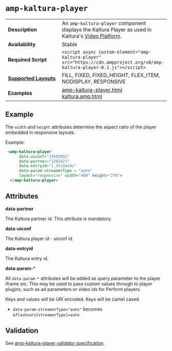 <!---
Copyright 2016 Kaltura. All Rights Reserved.

Licensed under the Apache License, Version 2.0 (the "License");
you may not use this file except in compliance with the License.
You may obtain a copy of the License at

      http://www.apache.org/licenses/LICENSE-2.0

Unless required by applicable law or agreed to in writing, software
distributed under the License is distributed on an "AS-IS" BASIS,
WITHOUT WARRANTIES OR CONDITIONS OF ANY KIND, either express or implied.
See the License for the specific language governing permissions and
limitations under the License.
-->

# <a name="amp-kaltura-player"></a> `amp-kaltura-player`

<table>
  <tr>
    <td width="40%"><strong>Description</strong></td>
    <td>An <code>amp-kaltura-player</code> component displays the Kaltura Player as used in Kaltura's <a href="https://corp.kaltura.com/">Video Platform</a>.</td>
  </tr>
  <tr>
    <td width="40%"><strong>Availability</strong></td>
    <td>Stable</td>
  </tr>
  <tr>
    <td width="40%"><strong>Required Script</strong></td>
    <td><code>&lt;script async custom-element="amp-kaltura-player" src="https://cdn.ampproject.org/v0/amp-kaltura-player-0.1.js">&lt;/script></code></td>
  </tr>
  <tr>
    <td class="col-fourty"><strong><a href="https://www.ampproject.org/docs/guides/responsive/control_layout.html">Supported Layouts</a></strong></td>
    <td>FILL, FIXED, FIXED_HEIGHT, FLEX_ITEM, NODISPLAY, RESPONSIVE</td>
  </tr>
  <tr>
    <td width="40%"><strong>Examples</strong></td>
    <td><a href="https://amp-by-example.appspot.com/amp-kaltura-player.html">amp-kaltura-player.html</a><br /><a href="https://github.com/ampproject/amphtml/blob/master/examples/kaltura.amp.html">kaltura.amp.html</a></td>
  </tr>
</table>

## Example

The `width` and `height` attributes determine the aspect ratio of the player embedded in responsive layouts.

Example:

```html
 <amp-kaltura-player
      data-uiconf="33502051"
      data-partner="1281471"
      data-entryid="1_3ts1ms9c"
      data-param-streamerType = "auto"
      layout="responsive" width="480" height="270">
  </amp-kaltura-player>
```

## Attributes

**data-partner**

The Kaltura partner id. This attribute is mandatory.

**data-uiconf**

The Kaltura player id - uiconf id.

**data-entryid**

The Kaltura entry id.


**data-param-***

All `data-param-*` attributes will be added as query parameter to the player iframe src. This may be used to pass custom values through to player plugins, such as ad parameters or video ids for Perform players.

Keys and values will be URI encoded. Keys will be camel cased.

- `data-param-streamerType="auto"` becomes `&flashvars[streamerType]=auto`

## Validation

See [amp-kaltura-player validator specification](https://github.com/ampproject/amphtml/blob/master/extensions/amp-kaltura-player/0.1/validator-amp-kaltura-player.protoascii).
